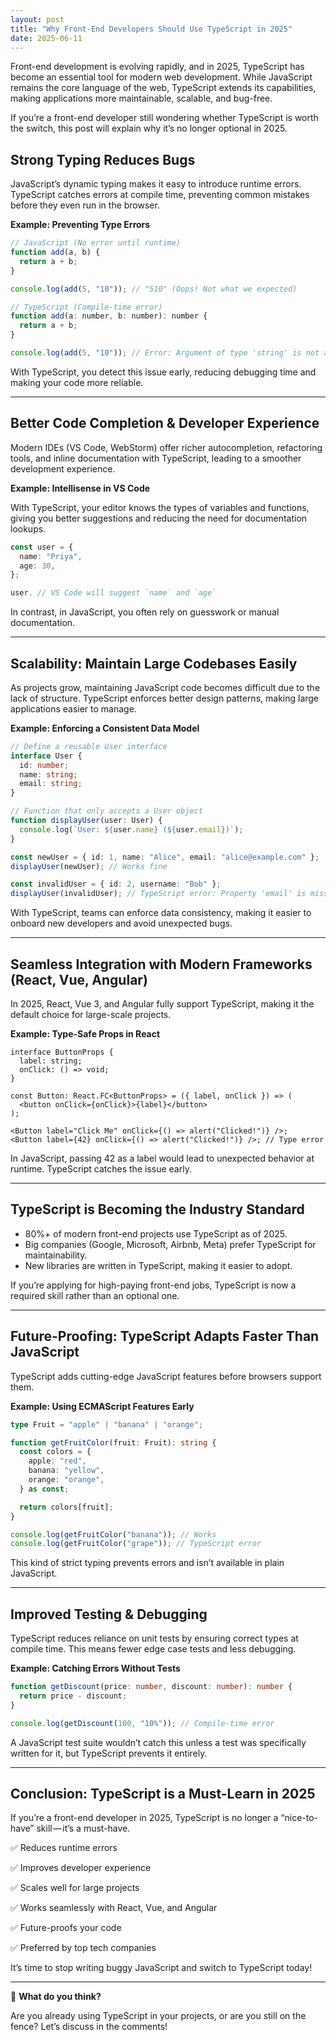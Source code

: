 ```yaml
---
layout: post
title: "Why Front-End Developers Should Use TypeScript in 2025"
date: 2025-06-11
---
```


Front-end development is evolving rapidly, and in 2025, TypeScript has become an essential tool for modern web development. While JavaScript remains the core language of the web, TypeScript extends its capabilities, making applications more maintainable, scalable, and bug-free.

If you’re a front-end developer still wondering whether TypeScript is worth the switch, this post will explain why it’s no longer optional in 2025.

## Strong Typing Reduces Bugs
JavaScript’s dynamic typing makes it easy to introduce runtime errors. TypeScript catches errors at compile time, preventing common mistakes before they even run in the browser.

**Example: Preventing Type Errors**

```js
// JavaScript (No error until runtime)
function add(a, b) {
  return a + b;
}

console.log(add(5, "10")); // "510" (Oops! Not what we expected)

// TypeScript (Compile-time error)
function add(a: number, b: number): number {
  return a + b;
}

console.log(add(5, "10")); // Error: Argument of type 'string' is not assignable to parameter of type 'number'.
```

With TypeScript, you detect this issue early, reducing debugging time and making your code more reliable.

---

## Better Code Completion & Developer Experience
Modern IDEs (VS Code, WebStorm) offer richer autocompletion, refactoring tools, and inline documentation with TypeScript, leading to a smoother development experience.

**Example: Intellisense in VS Code**

With TypeScript, your editor knows the types of variables and functions, giving you better suggestions and reducing the need for documentation lookups.

```ts
const user = {
  name: "Priya",
  age: 30,
};

user. // VS Code will suggest `name` and `age`
```

In contrast, in JavaScript, you often rely on guesswork or manual documentation.

---

## Scalability: Maintain Large Codebases Easily
As projects grow, maintaining JavaScript code becomes difficult due to the lack of structure. TypeScript enforces better design patterns, making large applications easier to manage.

**Example: Enforcing a Consistent Data Model**

```ts
// Define a reusable User interface
interface User {
  id: number;
  name: string;
  email: string;
}

// Function that only accepts a User object
function displayUser(user: User) {
  console.log(`User: ${user.name} (${user.email})`);
}

const newUser = { id: 1, name: "Alice", email: "alice@example.com" };
displayUser(newUser); // Works fine

const invalidUser = { id: 2, username: "Bob" };
displayUser(invalidUser); // TypeScript error: Property 'email' is missing
```

With TypeScript, teams can enforce data consistency, making it easier to onboard new developers and avoid unexpected bugs.

---

## Seamless Integration with Modern Frameworks (React, Vue, Angular)
In 2025, React, Vue 3, and Angular fully support TypeScript, making it the default choice for large-scale projects.

**Example: Type-Safe Props in React**

```tsx
interface ButtonProps {
  label: string;
  onClick: () => void;
}

const Button: React.FC<ButtonProps> = ({ label, onClick }) => (
  <button onClick={onClick}>{label}</button>
);

<Button label="Click Me" onClick={() => alert("Clicked!")} />;
<Button label={42} onClick={() => alert("Clicked!")} />; // Type error
```

In JavaScript, passing 42 as a label would lead to unexpected behavior at runtime. TypeScript catches the issue early.

---

## TypeScript is Becoming the Industry Standard
- 80%+ of modern front-end projects use TypeScript as of 2025.
- Big companies (Google, Microsoft, Airbnb, Meta) prefer TypeScript for maintainability.
- New libraries are written in TypeScript, making it easier to adopt.

If you’re applying for high-paying front-end jobs, TypeScript is now a required skill rather than an optional one.

---

## Future-Proofing: TypeScript Adapts Faster Than JavaScript
TypeScript adds cutting-edge JavaScript features before browsers support them.

**Example: Using ECMAScript Features Early**

```ts
type Fruit = "apple" | "banana" | "orange";

function getFruitColor(fruit: Fruit): string {
  const colors = {
    apple: "red",
    banana: "yellow",
    orange: "orange",
  } as const;

  return colors[fruit];
}

console.log(getFruitColor("banana")); // Works
console.log(getFruitColor("grape")); // TypeScript error
```

This kind of strict typing prevents errors and isn’t available in plain JavaScript.

---

## Improved Testing & Debugging
TypeScript reduces reliance on unit tests by ensuring correct types at compile time. This means fewer edge case tests and less debugging.

**Example: Catching Errors Without Tests**

```ts
function getDiscount(price: number, discount: number): number {
  return price - discount;
}

console.log(getDiscount(100, "10%")); // Compile-time error
```

A JavaScript test suite wouldn’t catch this unless a test was specifically written for it, but TypeScript prevents it entirely.

---

## Conclusion: TypeScript is a Must-Learn in 2025

If you’re a front-end developer in 2025, TypeScript is no longer a “nice-to-have” skill — it’s a must-have.

✅ Reduces runtime errors

✅ Improves developer experience

✅ Scales well for large projects

✅ Works seamlessly with React, Vue, and Angular

✅ Future-proofs your code

✅ Preferred by top tech companies

It’s time to stop writing buggy JavaScript and switch to TypeScript today!

---

💬 **What do you think?**

Are you already using TypeScript in your projects, or are you still on the fence? Let’s discuss in the comments!
